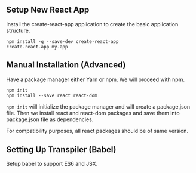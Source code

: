## Setup New React App
Install the create-react-app application to create the basic application structure.

```npm
npm install -g --save-dev create-react-app
create-react-app my-app
```

## Manual Installation (Advanced)
Have a package manager either Yarn or npm. We will proceed with npm.

```
npm init
npm install --save react react-dom
```

```npm init``` will initialize the package manager and will create a package.json file. Then we install react and react-dom packages and save them into package.json file as dependencies.

For compatibility purposes, all react packages should be of same version.

## Setting Up Transpiler (Babel)
Setup babel to support ES6 and JSX. 



